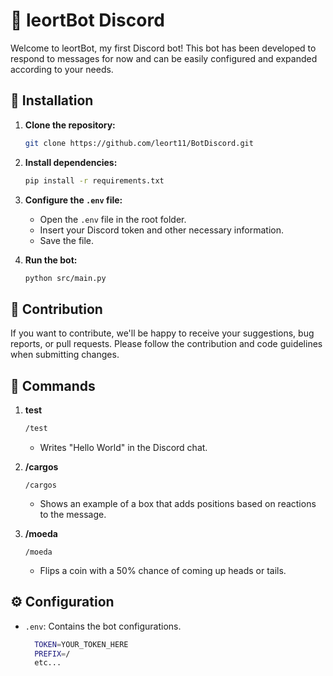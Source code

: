 # 🤖 leortBot Discord

Welcome to leortBot, my first Discord bot! This bot has been developed to respond to messages for now and can be easily configured and expanded according to your needs.

## 🚀 Installation

1. **Clone the repository:**
   ```bash
   git clone https://github.com/leort11/BotDiscord.git
   ```

2. **Install dependencies:**
   ```bash
   pip install -r requirements.txt
   ```

3. **Configure the `.env` file:**
   - Open the `.env` file in the root folder.
   - Insert your Discord token and other necessary information.
   - Save the file.

4. **Run the bot:**
   ```bash
   python src/main.py
   ```

## 🤝 Contribution

If you want to contribute, we'll be happy to receive your suggestions, bug reports, or pull requests. Please follow the contribution and code guidelines when submitting changes.

## 📜 Commands

1. **test**
   ```bash
   /test
   ```
   - Writes "Hello World" in the Discord chat.

2. **/cargos**
   ```
   /cargos
   ```
   - Shows an example of a box that adds positions based on reactions to the message.

3. **/moeda**
   ```
   /moeda
   ```
   - Flips a coin with a 50% chance of coming up heads or tails.

## ⚙️ Configuration
   - `.env`: Contains the bot configurations.
      ```bash
        TOKEN=YOUR_TOKEN_HERE
        PREFIX=/
        etc...
      ```
